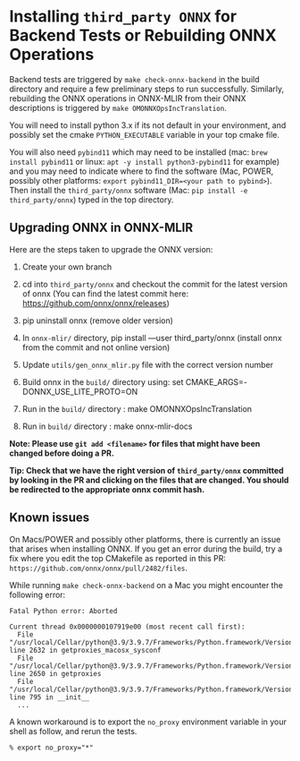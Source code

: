 <!--- SPDX-License-Identifier: Apache-2.0 -->

# Installing `third_party ONNX` for Backend Tests or Rebuilding ONNX Operations

Backend tests are triggered by `make check-onnx-backend` in the build directory and require a few preliminary steps to run successfully. Similarly, rebuilding the ONNX operations in ONNX-MLIR from their ONNX descriptions is triggered by `make OMONNXOpsIncTranslation`.

You will need to install python 3.x if its not default in your environment, and possibly set the cmake `PYTHON_EXECUTABLE` variable in your top cmake file.

You will also need `pybind11` which may need to be installed (mac: `brew install pybind11` or linux: `apt -y install python3-pybind11` for example) and you may need to indicate where to find the software (Mac, POWER, possibly other platforms: `export pybind11_DIR=<your path to pybind>`). Then install the `third_party/onnx` software (Mac: `pip install -e third_party/onnx`) typed in the top directory.

 ## Upgrading ONNX in ONNX-MLIR
 
Here are the steps taken to upgrade the ONNX version:

1.	Create your own branch

2.	cd into `third_party/onnx` and checkout the commit for the latest version of onnx (You can find the latest commit here: https://github.com/onnx/onnx/releases)

3.	pip uninstall onnx (remove older version)

4.	In `onnx-mlir/` directory, pip install —user third_party/onnx (install onnx from the commit and not online version)

5.	Update `utils/gen_onnx_mlir.py` file with the correct version number

6.	Build onnx in the `build/` directory using: set CMAKE_ARGS=-DONNX_USE_LITE_PROTO=ON

7.	Run in the `build/` directory : make OMONNXOpsIncTranslation

8.	Run in `build/` directory : make onnx-mlir-docs


**Note: Please use `git add <filename>` for files that might have been changed before doing a PR.** 

**Tip: Check that we have the right version of `third_party/onnx` committed by looking in the PR and clicking on the files that are changed. You should be redirected to the appropriate onnx commit hash.** 

## Known issues

On Macs/POWER and possibly other platforms, there is currently an issue that arises when installing ONNX. If you get an error during the build, try a fix where you edit the top CMakefile as reported in this PR: `https://github.com/onnx/onnx/pull/2482/files`.

While running `make check-onnx-backend` on a Mac you might encounter the following error:

```shell
Fatal Python error: Aborted

Current thread 0x0000000107919e00 (most recent call first):
  File "/usr/local/Cellar/python@3.9/3.9.7/Frameworks/Python.framework/Versions/3.9/lib/python3.9/urllib/request.py", line 2632 in getproxies_macosx_sysconf
  File "/usr/local/Cellar/python@3.9/3.9.7/Frameworks/Python.framework/Versions/3.9/lib/python3.9/urllib/request.py", line 2650 in getproxies
  File "/usr/local/Cellar/python@3.9/3.9.7/Frameworks/Python.framework/Versions/3.9/lib/python3.9/urllib/request.py", line 795 in __init__
  ...
 ```

 A known workaround is to export the `no_proxy` environment variable in your shell as follow, and rerun the tests.

 ```shell
 % export no_proxy="*"
 ```
 
